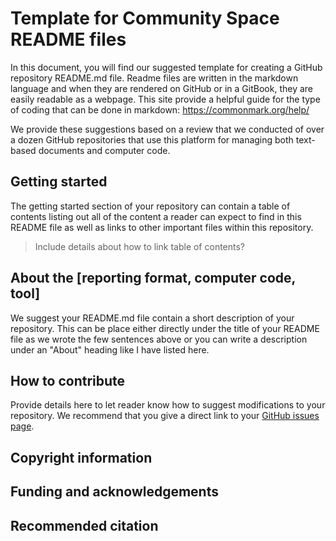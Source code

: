 # Template for Community Space README files

In this document, you will find our suggested template for creating a GitHub repository README.md file. Readme files are written in the markdown language and when they are rendered on GitHub or in a GitBook, they are easily readable as a webpage.  This site provide a helpful guide for the type of coding that can be done in markdown: https://commonmark.org/help/

We provide these suggestions based on a review that we conducted of over a dozen GitHub repositories that use this platform for managing both text-based documents and computer code.

## Getting started
The getting started section of your repository can contain a table of contents listing out all of the content a reader can expect to find in this README file as well as links to other important files within this repository.

> Include details about how to link table of contents?

## About the [reporting format, computer code, tool]

We suggest your README.md file contain a short description of your repository. This can be place either directly under the title of your README file as we wrote the few sentences above or you can write a description under an "About" heading like I have listed here.

## How to contribute
Provide details here to let reader know how to suggest modifications to your repository. We recommend that you give a direct link to your [GitHub issues page](https://github.com/ess-dive-community/community-repo-guide/issues).

## Copyright information

## Funding and acknowledgements

## Recommended citation

